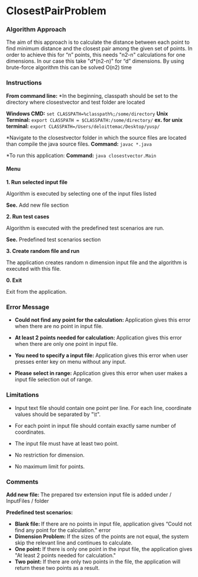 # ClosestPairProblem 

### Algorithm Approach
The aim of this approach is to calculate the distance between each point to find minimum distance and the closest pair among the given set of points. In order to achieve this for “n” points, this needs "n2-n" calculations for one dimensions. In our case this take "d*(n2-n)" for “d” dimensions. By using brute-force algorithm this can be solved O(n2) time

### Instructions
<b>From command line:</b>
*In the beginning, classpath should be set to the directory where closestvector and test folder are located

<b>Windows CMD:</b> `set CLASSPATH=%classpath%;/some/directory`
<b>Unix Terminal:</b> `export CLASSPATH = $CLASSPATH:/some/directory/`
<b>ex. for unix terminal:</b> `export CLASSPATH=/Users/deloittemac/Desktop/yusp/`

*Navigate to the closestvector folder in which the source files are located than compile the java source files.
<b>Command:</b> `javac *.java`

*To run this application:
<b>Command:</b> `java closestvector.Main`

#### Menu

<b> 1. Run selected input file</b>

Algorithm is executed by selecting one of the input files listed

<b>See.</b> Add new file section

<b> 2. Run test cases</b>

Algorithm is executed with the predefined test scenarios are run.

<b>See.</b> Predefined test scenarios section

<b> 3. Create random file and run</b>

The application creates random n dimension input file and the algorithm is executed with this file.

<b> 0. Exit</b>

Exit from the application.

### Error Message

* <b> Could not find any point for the calculation: </b> Application gives this error when there are no point in input file.

* <b> At least 2 points needed for calculation: </b> Application gives this error when there are only one point in input file.

* <b> You need to specify a input file: </b> Application gives this error when user presses enter key on menu without any input.

* <b> Please select in range: </b> Application gives this error when user makes a input file selection out of range.

### Limitations

* Input text file should contain one point per line. For each line, coordinate values should be separated by "\t".

* For each point in input file should contain exactly same number of coordinates.

* The input file must have at least two point.

* No restriction for dimension.

* No maximum limit for points.

### Comments

<b> Add new file: </b> The prepared tsv extension input file is added under / InputFiles / folder

<b> Predefined test scenarios: </b>

  * <b> Blank file: </b> If there are no points in input file, application gives “Could not find any point for the calculation." error
  * <b> Dimension Problem: </b> If the sizes of the points are not equal, the system skip the relevant line and continues to calculate.
  * <b> One point: </b> If there is only one point in the input file, the application gives "At least 2 points needed for calculation."
  * <b> Two point: </b> If there are only two points in the file, the application will return these two points as a result.
